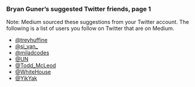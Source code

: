 ### Bryan Guner’s suggested Twitter friends, page 1

Note: Medium sourced these suggestions from your Twitter account. The following is a list of users you follow on Twitter that are on Medium.

-   <a href="https://medium.com/@treyhuffine" class="u-url">@treyhuffine</a>
-   <a href="https://medium.com/@si_van_" class="u-url">@si_van_</a>
-   <a href="https://medium.com/@miladcodes" class="u-url">@miladcodes</a>
-   <a href="https://medium.com/@UN" class="u-url">@UN</a>
-   <a href="https://medium.com/@Todd_McLeod" class="u-url">@Todd_McLeod</a>
-   <a href="https://medium.com/@WhiteHouse" class="u-url">@WhiteHouse</a>
-   <a href="https://medium.com/@YikYak" class="u-url">@YikYak</a>
